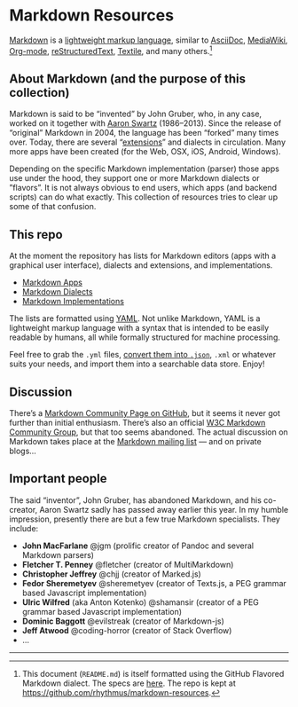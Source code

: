 # Markdown Resources

[Markdown](http://en.wikipedia.org/wiki/Markdown) is a [lightweight markup language](http://en.wikipedia.org/wiki/Lightweight_markup_language), similar to [AsciiDoc](http://en.wikipedia.org/wiki/AsciiDoc), [MediaWiki](http://en.wikipedia.org/wiki/MediaWiki), [Org-mode](http://en.wikipedia.org/wiki/Org-mode), [reStructuredText](http://en.wikipedia.org/wiki/ReStructuredText), [Textile](http://en.wikipedia.org/wiki/Textile_(markup_language)), and many others.[^1]


## About Markdown (and the purpose of this collection)

Markdown is said to be “invented” by John Gruber, who, in any case, worked on it together with [Aaron Swartz](http://en.wikipedia.org/wiki/Aaron_Swartz) (1986–2013). Since the release of “original” Markdown in 2004, the language has been “forked” many times over. Today, there are several “[extensions](http://en.wikipedia.org/wiki/Markdown_extensions)” and dialects in circulation. Many more apps have been created (for the Web, OSX, iOS, Android, Windows).

Depending on the specific Markdown implementation (parser) those apps use under the hood, they support one or more Markdown dialects or ”flavors”. It is not always obvious to end users, which apps (and backend scripts) can do what exactly. This collection of resources tries to clear up some of that confusion.


## This repo

At the moment the repository has lists for Markdown editors (apps with a graphical user interface), dialects and extensions, and implementations.

- [Markdown Apps](markdown-apps.yml)
- [Markdown Dialects](markdown-dialects.yml)
- [Markdown Implementations](markdown-implementations.yml)

The lists are formatted using [YAML](http://en.wikipedia.org/wiki/YAML). Not unlike Markdown, YAML is a lightweight markup language with a syntax that is intended to be easily readable by  humans, all while formally structured for machine processing.

Feel free to grab the `.yml` files, [convert them into `.json`](http://nodeca.github.io/js-yaml/), `.xml` or whatever suits your needs, and import them into a searchable data store. Enjoy!


## Discussion

There’s a [Markdown Community Page on GitHub](http://markdown.github.io/), but it seems it never got further than initial enthusiasm. There’s also an official [W3C Markdown Community Group](http://www.w3.org/community/markdown/), but that too seems abandoned. The actual discussion on Markdown takes place at the [Markdown mailing list](http://six.pairlist.net/mailman/listinfo/markdown-discuss) — and on private blogs…


## Important people

The said “inventor”, John Gruber, has abandoned Markdown, and his co-creator, Aaron Swartz sadly has passed away earlier this year. In my humble impression, presently there are but a few true Markdown specialists. They include:

- **John MacFarlane** @jgm (prolific creator of Pandoc and several Markdown parsers)
- **Fletcher T. Penney** @fletcher (creator of MultiMarkdown)
- **Christopher Jeffrey** @chjj (creator of Marked.js)
- **Fedor Sheremetyev** @sheremetyev (creator of Texts.js, a PEG grammar based Javascript implementation)
- **Ulric Wilfred** (aka Anton Kotenko) @shamansir (creator of a PEG grammar based Javascript implementation)
- **Dominic Baggott** @evilstreak (creator of Markdown-js)
- **Jeff Atwood** @coding-horror (creator of Stack Overflow)
- …


---

[^1]: This document (`README.md`) is itself formatted using the GitHub Flavored Markdown dialect. The specs are [here](https://help.github.com/articles/github-flavored-markdown). The repo is kept at <https://github.com/rhythmus/markdown-resources>.